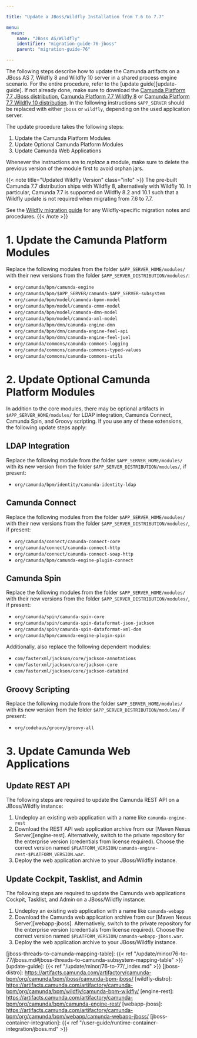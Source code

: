 ```yaml
---

title: "Update a JBoss/Wildfly Installation from 7.6 to 7.7"

menu:
  main:
    name: "JBoss AS/Wildfly"
    identifier: "migration-guide-76-jboss"
    parent: "migration-guide-76"

---
```


The following steps describe how to update the Camunda artifacts on a JBoss AS
7, Wildfly 8 and Wildfly 10 server in a shared process engine scenario. For the entire
procedure, refer to the [update guide][update-guide]. If not
already done, make sure to download the [Camunda Platform 7.7 JBoss distribution](https://downloads.camunda.cloud/release/camunda-bpm/jboss/7.7/), [Camunda Platform 7.7 Wildfly 8](https://downloads.camunda.cloud/release/camunda-bpm/wildfly8/7.7/)
or [Camunda Platform 7.7 Wildfly 10 distribution](https://downloads.camunda.cloud/release/camunda-bpm/wildfly10/7.7/). In the following instructions
`$APP_SERVER` should be replaced with either `jboss` or `wildfly`, depending on
the used application server.

The update procedure takes the following steps:

1. Update the Camunda Platform Modules
2. Update Optional Camunda Platform Modules
3. Update Camunda Web Applications

Whenever the instructions are to *replace* a module, make sure to delete the previous version of the module first to avoid orphan jars.

{{< note title="Updated Wildfly Version" class="info" >}}
The pre-built Camunda 7.7 distribution ships with Wildfly 8, alternatively with Wildfly 10. In particular, Camunda 7.7 is supported on Wildfly 8.2 and 10.1 such that a Wildfly update is not required when migrating from 7.6 to 7.7.

See the [Wildfly migration guide](https://docs.jboss.org/author/display/CMTOOL/WildFly+8+to+10) for any Wildfly-specific migration notes and procedures.
{{< /note >}}

# 1. Update the Camunda Platform Modules

Replace the following modules from the folder `$APP_SERVER_HOME/modules/` with their new versions from the folder `$APP_SERVER_DISTRIBUTION/modules/`:

* `org/camunda/bpm/camunda-engine`
* `org/camunda/bpm/$APP_SERVER/camunda-$APP_SERVER-subsystem`
* `org/camunda/bpm/model/camunda-bpmn-model`
* `org/camunda/bpm/model/camunda-cmmn-model`
* `org/camunda/bpm/model/camunda-dmn-model`
* `org/camunda/bpm/model/camunda-xml-model`
* `org/camunda/bpm/dmn/camunda-engine-dmn`
* `org/camunda/bpm/dmn/camunda-engine-feel-api`
* `org/camunda/bpm/dmn/camunda-engine-feel-juel`
* `org/camunda/commons/camunda-commons-logging`
* `org/camunda/commons/camunda-commons-typed-values`
* `org/camunda/commons/camunda-commons-utils`

# 2. Update Optional Camunda Platform Modules

In addition to the core modules, there may be optional artifacts in `$APP_SERVER_HOME/modules/` for LDAP integration, Camunda Connect, Camunda Spin, and Groovy scripting.
If you use any of these extensions, the following update steps apply:

## LDAP Integration

Replace the following module from the folder `$APP_SERVER_HOME/modules/` with its new version from the folder `$APP_SERVER_DISTRIBUTION/modules/`, if present:

* `org/camunda/bpm/identity/camunda-identity-ldap`

## Camunda Connect

Replace the following modules from the folder `$APP_SERVER_HOME/modules/` with their new versions from the folder `$APP_SERVER_DISTRIBUTION/modules/`, if present:

* `org/camunda/connect/camunda-connect-core`
* `org/camunda/connect/camunda-connect-http`
* `org/camunda/connect/camunda-connect-soap-http`
* `org/camunda/bpm/camunda-engine-plugin-connect`

## Camunda Spin

Replace the following modules from the folder `$APP_SERVER_HOME/modules/` with their new versions from the folder `$APP_SERVER_DISTRIBUTION/modules/`, if present:

* `org/camunda/spin/camunda-spin-core`
* `org/camunda/spin/camunda-spin-dataformat-json-jackson`
* `org/camunda/spin/camunda-spin-dataformat-xml-dom`
* `org/camunda/bpm/camunda-engine-plugin-spin`

Additionally, also replace the following dependent modules:

* `com/fasterxml/jackson/core/jackson-annotations`
* `com/fasterxml/jackson/core/jackson-core`
* `com/fasterxml/jackson/core/jackson-databind`

## Groovy Scripting

Replace the following module from the folder `$APP_SERVER_HOME/modules/` with its new version from the folder `$APP_SERVER_DISTRIBUTION/modules/` if present:

* `org/codehaus/groovy/groovy-all`


# 3. Update Camunda Web Applications

## Update REST API

The following steps are required to update the Camunda REST API on a JBoss/Wildfly instance:

1. Undeploy an existing web application with a name like `camunda-engine-rest`
2. Download the REST API web application archive from our [Maven Nexus Server][engine-rest]. Alternatively, switch to the private repository for
   the enterprise version (credentials from license required). Choose the correct version named `$PLATFORM_VERSION/camunda-engine-rest-$PLATFORM_VERSION.war`.
3. Deploy the web application archive to your JBoss/Wildfly instance.

## Update Cockpit, Tasklist, and Admin

The following steps are required to update the Camunda web applications Cockpit, Tasklist, and Admin on a JBoss/Wildfly instance:

1. Undeploy an existing web application with a name like `camunda-webapp`
2. Download the Camunda web application archive from our [Maven Nexus Server][webapp-jboss].
   Alternatively, switch to the private repository for the enterprise version (credentials from license required).
   Choose the correct version named `$PLATFORM_VERSION/camunda-webapp-jboss.war`.
3. Deploy the web application archive to your JBoss/Wildfly instance.


[jboss-threads-to-camunda-mapping-table]: {{< ref "/update/minor/76-to-77/jboss.md#jboss-threads-to-camunda-subsystem-mapping-table" >}}
[update-guide]: {{< ref "/update/minor/76-to-77/_index.md" >}}
[jboss-distro]: https://artifacts.camunda.com/artifactory/camunda-bpm/org/camunda/bpm/jboss/camunda-bpm-jboss/
[wildfly-distro]: https://artifacts.camunda.com/artifactory/camunda-bpm/org/camunda/bpm/wildfly/camunda-bpm-wildfly/
[engine-rest]: https://artifacts.camunda.com/artifactory/camunda-bpm/org/camunda/bpm/camunda-engine-rest/
[webapp-jboss]: https://artifacts.camunda.com/artifactory/camunda-bpm/org/camunda/bpm/webapp/camunda-webapp-jboss/
[jboss-container-integration]: {{< ref "/user-guide/runtime-container-integration/jboss.md" >}}
